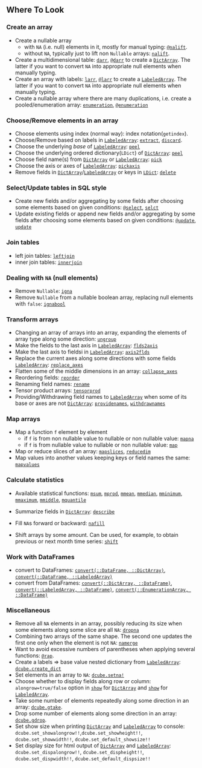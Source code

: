 ## Where To Look

### Create an array

* Create a nullable array
    * with `NA` (i.e. null) elements in it, mostly for manual typing: [`@nalift`](api/#macro___nalift.1).
    * without `NA`, typically just to lift non `Nullable` arrays: [`nalift`](api/#function__nalift.1).
* Create a multidimensional table: [`darr`](api/#function__darr.1), [`@darr`](api/#macro___darr.1)  to create a [`DictArray`](api/#type__dictarray.1). The latter if you want to convert `NA` into appropriate null elements when manually typing.
* Create an array with labels: [`larr`](api/#function__larr.1), [`@larr`](api/#macro___larr.1) to create a [`LabeledArray`](api/#type__labeledarray.1). The latter if you want to convert `NA` into appropriate null elements when manually typing.
* Create a nullable array where there are many duplications, i.e. create a pooled/enumeration array: [`enumeration`](api/#function__enumeration.1), [`@enumeration`](api/#macro___enumeration.1)

### Choose/Remove elements in an array

* Choose elements using index (normal way): index notation(`getindex`).
* Choose/Remove based on labels in [`LabeledArray`](api/#type__labeledarray.1): [`extract`](api/#function__extract.1), [`discard`](api/#function__discard.1).
* Choose the underlying *base* of [`LabeledArray`](api/#type__labeledarray.1): [`peel`](api/#function__peel.1)
* Choose the underlying ordered dictionary(`LDict`) of [`DictArray`](api/#type__dictarray.1): [`peel`](api/#function__peel.1)
* Choose field name(s) from [`DictArray`](api/#type__dictarray.1) or [`LabeledArray`](api/#type__labeledarray.1): [`pick`](api/#function__pick.1)
* Choose the axis or axes of [`LabeledArray`](api/#type__labeledarray.1): [`pickaxis`](api/#function__pickaxis.1)
* Remove fields in [`DictArray`](api/#type__dictarray.1)/[`LabeledArray`](api/#type__labeledarray.1) or keys in [`LDict`](api/#type__ldict.1): [`delete`](api/#function__delete.1)

### Select/Update tables in SQL style

* Create new fields and/or aggregating by some fields after choosing some elements based on given conditions: [`@select`](api/#macro___select.1), [`selct`](api/#function__selct.1)
* Update existing fields or append new fields and/or aggregating by some fields after choosing some elements based on given conditions: [`@update`](api/#macro___update.1), [`update`](api/#function__update.1)

### Join tables

* left join tables: [`leftjoin`](api/#function__leftjoin.1)
* inner join tables: [`innerjoin`](api/#function__innerjoin.1)

### Dealing with `NA` (null elements)

* Remove `Nullable`: [`igna`](api/#function__igna.1)
* Remove `Nullable` from a nullable boolean array, replacing null elements with `false`: [`ignabool`](api/#function__ignabool.1)

### Transform arrays

* Changing an array of arrays into an array, expanding the elements of array type along some direction: [`ungroup`](api/#function__ungroup.1)
* Make the fields to the last axis in [`LabeledArray`](api/#type__labeledarray.1): [`flds2axis`](api/#function__flds2axis.1)
* Make the last axis to fieldsi in [`LabeledArray`](api/#type__labeledarray.1): [`axis2flds`](api/#function__axis2flds.1)
* Replace the current axes along some directions with some fields [`LabeledArray`](api/#type__labeledarray.1): [`replace_axes`](api/#function__replace_axes.1)
* Flatten some of the middle dimensions in an array: [`collapse_axes`](api/#function__collapse_axes.1)
* Reordering fields: [`reorder`](api/#function__reorder.1)
* Renaming field names: [`rename`](api/#function__rename.1)
* Tensor product arrays: [`tensorprod`](api/#function__tensorprod.1)
* Providing/Withdrawing field names to [`LabeledArray`](api/#type__labeledarray.1) when some of its base or axes are not [`DictArray`](api/#type__labeledarray.1): [`providenames`](api/#function__providenames.1), [`withdrawnames`](api/#function__withdrawnames.1)

### Map arrays

* Map a function `f` element by element
    * if `f` is from non nullable value to nullable or non nullable value: [`mapna`](api/#function__mapna.1)
    * if `f` is from nullable value to nullable or non nullable value: [`map`](api/#method__map.1)
* Map or reduce slices of an array: [`mapslices`](api/#method__mapslices.1), [`reducedim`](api/#method__reducedim.1)
* Map values into another values keeping keys or field names the same: [`mapvalues`](api/#function__mapvalues.1)

### Calculate statistics

* Available statistical functions:
[`msum`](api/#function__msum.1),
[`mprod`](api/#function__mprod.1),
[`mmean`](api/#function__mmean.1),
[`mmedian`](api/#function__mmedian.1),
[`mminimum`](api/#function__mminimum.1),
[`mmaximum`](api/#function__mmaximum.1),
[`mmiddle`](api/#function__mmiddle.1),
[`mquantile`](api/#function__mquantile.1)

* Summarize fields in [`DictArray`](api/#type__dictarray.1): [`describe`](api/#function__describe.1)

* Fill `NA`s forward or backward: [`nafill`](api/#function__nafill.1)
* Shift arrays by some amount. Can be used, for example, to obtain previous or next month time series: [`shift`](api/#function__shift.1)

### Work with DataFrames

* convert to DataFrames: [`convert(::DataFrame, ::DictArray)`](api/#method__convert.1), [`convert(::DataFrame, ::LabeledArray)`](api/#method__convert.2)
* convert from DataFrames: [`convert(::DictArray, ::DataFrame)`](api/#method__convert.3), [`convert(::LabeledArray, ::DataFrame)`](api/#method__convert.5), [`convert(::EnumerationArray, ::DataFrame)`](api/#method__convert.4)

### Miscellaneous

* Remove all `NA` elements in an array, possibly reducing its size when some elements along some slice are all `NA`: [`dropna`](api/#function__dropna.1)
* Combining two arrays of the same shape. The second one updates the first one only when the element is not `NA`: [`namerge`](api/#function__namerge.1)
* Want to avoid excessive numbers of parentheses when applying several functions: [`@rap`](api/#macro___rap.1).
* Create a labels => base value nested dictionary from [`LabeledArray`](api/#type__labeledarray.1): [`dcube.create_dict`](api/#function__create_dict.1)
* Set elements in an array to `NA`: [`dcube.setna!`](api/#function__setna.1)
* Choose whether to display fields along row or column: `alongrow=true/false` option in [`show`](api/#method__show.1) for [`DictArray`](api/#type__dictarray.1) and [`show`](api/#method__show.3) for [`LabeledArray`](api/#type__labeledarray.1).
* Take some number of elements repeatedly along some direction in an array: [`dcube.gtake`](api/#function__gtake.1).
* Drop some number of elements along some direction in an array: [`dcube.gdrop`](api/#function__gdrop.1).
* Set show size when printing [`DictArray`](api/#type__dictarray.1) and [`LabeledArray`](api/#type__labeledarray.1) to console: `dcube.set_showalongrow!!`,`dcube.set_showheight!!`, `dcube.set_showwidth!!`, `dcube.set_default_showsize!!`
* Set display size for html output of [`DictArray`](api/#type__dictarray.1) and [`LabeledArray`](api/#type__labeledarray.1): `dcube.set_dispalongrow!!`, `dcube.set_dispheight!!`, `dcube.set_dispwidth!!`, `dcube.set_default_dispsize!!`
